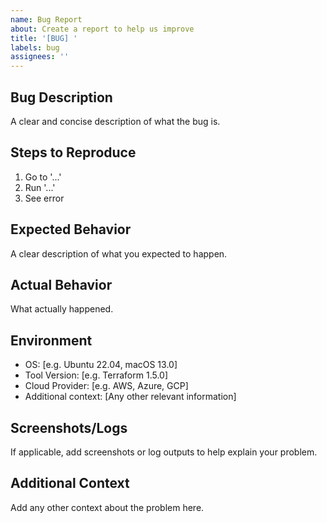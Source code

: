 ```yaml
---
name: Bug Report
about: Create a report to help us improve
title: '[BUG] '
labels: bug
assignees: ''
---
```


## Bug Description

A clear and concise description of what the bug is.

## Steps to Reproduce

1. Go to '...'
2. Run '...'
3. See error

## Expected Behavior

A clear description of what you expected to happen.

## Actual Behavior

What actually happened.

## Environment

- OS: [e.g. Ubuntu 22.04, macOS 13.0]
- Tool Version: [e.g. Terraform 1.5.0]
- Cloud Provider: [e.g. AWS, Azure, GCP]
- Additional context: [Any other relevant information]

## Screenshots/Logs

If applicable, add screenshots or log outputs to help explain your problem.

## Additional Context

Add any other context about the problem here.
